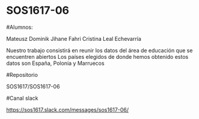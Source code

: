 # SOS1617-06

#Alumnos:

Mateusz Dominik
Jihane Fahri
Cristina Leal Echevarría
         
Nuestro trabajo consistirá en reunir los datos del área de educación que se encuentren abiertos
Los países elegidos de donde hemos obtenido estos datos son España, Polonia y Marruecos

#Repositorio

SOS1617/SOS1617-06

#Canal slack

https://sos1617.slack.com/messages/sos1617-06/


         
    